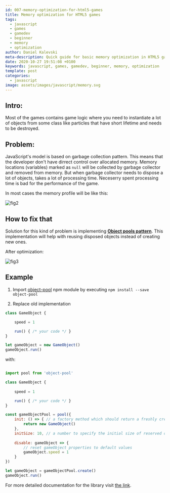 ```yaml
---
id: 007-memory-optimization-for-html5-games
title: Memory optimization for HTML5 games
tags:
  - javascript
  - games
  - gamedev
  - beginner
  - memory
  - optimization
author: Daniel Kalevski
meta-description: Quick guide for basic memory optimization in HTML5 games
date: 2020-10-27 19:51:08 +0100
keywords: javascript, games, gamedev, beginner, memory, optimization
template: post
categories:
  - javascript
image: assets/images/javascript/memory.svg
---
```


## Intro:
Most of the games contains game logic where you need to instantiate a lot of objects from some class like particles that have short lifetime and needs to be destroyed.

## Problem:
JavaScript's model is based on garbage collection pattern. This means that the developer don't have dirrect control over allocated memory. Memory locations (variables) marked as `null` will be collected by garbage collector and removed from memory. But when garbage collector needs to dispose a lot of objects, takes a lot of processing time. Neceserry spent processing time is bad for the performance of the game.

In most cases the memory profile will be like this:

![fig2](https://user-images.githubusercontent.com/10467454/97344828-91c31700-1889-11eb-9afb-f5fe9c4fcb6d.jpg)


## How to fix that

Solution for this kind of problem is implementing [**Object pools pattern**](https://en.wikipedia.org/wiki/Object_pool_pattern). This implementation will help with reusing disposed objects instead of creating new ones.

After optimization:

![fig3](https://user-images.githubusercontent.com/10467454/97344857-9be51580-1889-11eb-9b09-b767b129fd18.jpg)


## Example

1. Import [object-pool](https://www.npmjs.com/package/object-pool) npm module by executing `npm install --save object-pool`

2. Replace old implementation
```javascript
class GameObject {

    speed = 1

    run() { /* your code */ }
}

let gameObject = new GameObject()
gameObject.run()
```

with:

```javascript

import pool from 'object-pool'

class GameObject {
    
    speed = 1

    run() { /* your code */ }
}

const gameObjectPool = pool({
    init: () => { // a factory method which should return a freshly created object.
        return new GameObject()
    },
    initSize: 10, // a number to specify the initial size of reserved objects in the pool
    
    disable: gameObject => {
        // reset gameObject properties to default values
        gameObject.speed = 1
    }
})

let gameObject = gameObjectPool.create()
gameObject.run()

```

For more detailed documentation for the library visit [the link](https://www.npmjs.com/package/object-pool).